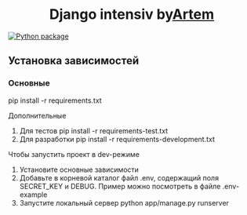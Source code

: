 <h1 align="center">Django intensiv by<a href="https://t.me/@artemstreeter" target="_blank">Artem</a> </h1>

[![Python package](https://github.com/ArtemVX/yandex_django/actions/workflows/python-package.yml/badge.svg)](https://github.com/ArtemVX/yandex_django/actions/workflows/python-package.yml)

<h2>Установка зависимостей</h2>

<h3>Основные</h3> pip install -r requirements.txt

Дополнительные 
1. Для тестов pip install -r requirements-test.txt
2. Для разработки pip install -r requirements-development.txt


Чтобы запустить проект в dev-режиме
1. Установите основные зависимости 
2. Добавьте в корневой каталог файл .env, содержащий поля SECRET_KEY и DEBUG. Пример можно посмотреть в файле .env-example
4. Запустите локальный сервер python app/manage.py runserver
